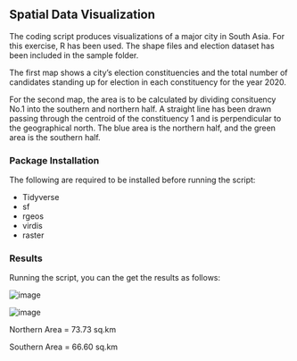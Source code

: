 <h2>Spatial Data Visualization</h2>

The coding script produces visualizations of a major city in South Asia. For this exercise, R has been used. The shape files and election dataset has been included in the sample folder.

The first map shows a city’s election constituencies and the total number of candidates standing up for election in each constituency for the year 2020.

For the second map, the area is to be calculated by dividing consituency No.1 into the southern and northern half. A straight line has been drawn passing through the centroid of the constituency 1 and is perpendicular to the geographical north. 
The blue area is the northern half, and the green area is the southern half. 

<h3>Package Installation</h3>
The following are required to be installed before running the script:
<ul>
  <li>Tidyverse</li>
  <li>sf</li>
  <li>rgeos</li>
  <li>virdis</li>
  <li>raster</li>
</ul>

<h3>Results</h3>

Running the script, you can the get the results as follows:


![image](https://github.com/spniroul/spatial_mapping_sample/assets/33347011/457543f8-b357-4d72-80a3-580606dba7d4)




![image](https://github.com/spniroul/spatial_mapping_sample/assets/33347011/5c734576-c249-44e4-8718-eb6af6d69afc)


Northern Area = 73.73 sq.km 

Southern Area = 66.60 sq.km


 
